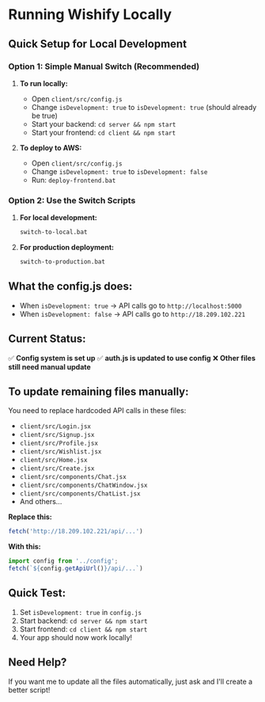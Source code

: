 # Running Wishify Locally

## Quick Setup for Local Development

### Option 1: Simple Manual Switch (Recommended)

1. **To run locally:**
   - Open `client/src/config.js`
   - Change `isDevelopment: true` to `isDevelopment: true` (should already be true)
   - Start your backend: `cd server && npm start`
   - Start your frontend: `cd client && npm start`

2. **To deploy to AWS:**
   - Open `client/src/config.js`
   - Change `isDevelopment: true` to `isDevelopment: false`
   - Run: `deploy-frontend.bat`

### Option 2: Use the Switch Scripts

1. **For local development:**
   ```bash
   switch-to-local.bat
   ```

2. **For production deployment:**
   ```bash
   switch-to-production.bat
   ```

## What the config.js does:

- When `isDevelopment: true` → API calls go to `http://localhost:5000`
- When `isDevelopment: false` → API calls go to `http://18.209.102.221`

## Current Status:

✅ **Config system is set up**
✅ **auth.js is updated to use config**
❌ **Other files still need manual update**

## To update remaining files manually:

You need to replace hardcoded API calls in these files:
- `client/src/Login.jsx`
- `client/src/Signup.jsx`
- `client/src/Profile.jsx`
- `client/src/Wishlist.jsx`
- `client/src/Home.jsx`
- `client/src/Create.jsx`
- `client/src/components/Chat.jsx`
- `client/src/components/ChatWindow.jsx`
- `client/src/components/ChatList.jsx`
- And others...

**Replace this:**
```javascript
fetch('http://18.209.102.221/api/...')
```

**With this:**
```javascript
import config from '../config';
fetch(`${config.getApiUrl()}/api/...`)
```

## Quick Test:

1. Set `isDevelopment: true` in `config.js`
2. Start backend: `cd server && npm start`
3. Start frontend: `cd client && npm start`
4. Your app should now work locally!

## Need Help?

If you want me to update all the files automatically, just ask and I'll create a better script! 